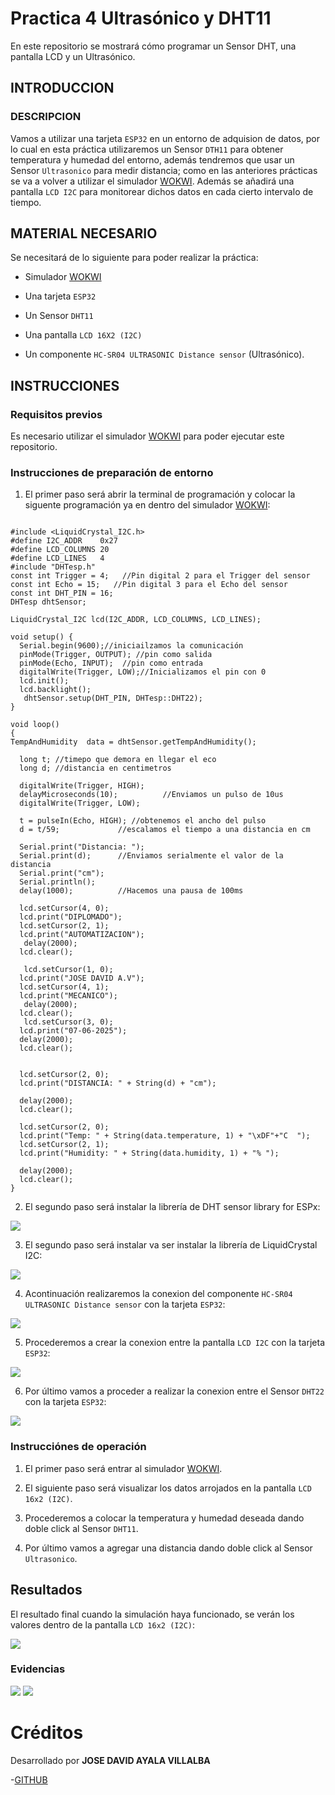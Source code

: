 # Practica 4 Ultrasónico y DHT11
En este repositorio se mostrará cómo programar un Sensor DHT, una pantalla LCD y un Ultrasónico.

## INTRODUCCION

### DESCRIPCION

Vamos a utilizar una tarjeta ```ESP32``` en un entorno de adquision de datos, por lo cual en esta práctica utilizaremos un Sensor ```DTH11``` para obtener temperatura y humedad del entorno, además tendremos que usar un Sensor ```Ultrasonico``` para medir distancia; como en las anteriores prácticas se va a volver a utilizar el simulador [WOKWI](https://wokwi.com/).
Además se añadirá una pantalla ```LCD I2C``` para monitorear dichos datos en cada cierto intervalo de tiempo.

## MATERIAL NECESARIO

Se necesitará de lo siguiente para poder realizar la práctica:

- Simulador [WOKWI](https://wokwi.com/)

- Una tarjeta ```ESP32```

- Un Sensor ```DHT11```

- Una pantalla ```LCD 16X2 (I2C)```

- Un componente ```HC-SR04 ULTRASONIC Distance sensor``` (Ultrasónico).

## INSTRUCCIONES

### Requisitos previos

Es necesario utilizar el simulador [WOKWI](https://wokwi.com/) para poder ejecutar este repositorio.

### Instrucciones de preparación de entorno

1. El primer paso será abrir la terminal de programación y colocar la siguente programación ya en dentro del simulador [WOKWI](https://wokwi.com/):

```

#include <LiquidCrystal_I2C.h>
#define I2C_ADDR    0x27
#define LCD_COLUMNS 20
#define LCD_LINES   4
#include "DHTesp.h"
const int Trigger = 4;   //Pin digital 2 para el Trigger del sensor
const int Echo = 15;   //Pin digital 3 para el Echo del sensor
const int DHT_PIN = 16;
DHTesp dhtSensor;

LiquidCrystal_I2C lcd(I2C_ADDR, LCD_COLUMNS, LCD_LINES);

void setup() {
  Serial.begin(9600);//iniciailzamos la comunicación
  pinMode(Trigger, OUTPUT); //pin como salida
  pinMode(Echo, INPUT);  //pin como entrada
  digitalWrite(Trigger, LOW);//Inicializamos el pin con 0
  lcd.init();
  lcd.backlight();
   dhtSensor.setup(DHT_PIN, DHTesp::DHT22);
}

void loop()
{
TempAndHumidity  data = dhtSensor.getTempAndHumidity();
 
  long t; //timepo que demora en llegar el eco
  long d; //distancia en centimetros

  digitalWrite(Trigger, HIGH);
  delayMicroseconds(10);          //Enviamos un pulso de 10us
  digitalWrite(Trigger, LOW);
  
  t = pulseIn(Echo, HIGH); //obtenemos el ancho del pulso
  d = t/59;             //escalamos el tiempo a una distancia en cm
  
  Serial.print("Distancia: ");
  Serial.print(d);      //Enviamos serialmente el valor de la distancia
  Serial.print("cm");
  Serial.println();
  delay(1000);          //Hacemos una pausa de 100ms

  lcd.setCursor(4, 0);
  lcd.print("DIPLOMADO");
  lcd.setCursor(2, 1); 
  lcd.print("AUTOMATIZACION");
   delay(2000);
  lcd.clear();

   lcd.setCursor(1, 0);
  lcd.print("JOSE DAVID A.V");
  lcd.setCursor(4, 1); 
  lcd.print("MECANICO");
   delay(2000);
  lcd.clear();
   lcd.setCursor(3, 0);
  lcd.print("07-06-2025");
  delay(2000);
  lcd.clear();
  
  
  lcd.setCursor(2, 0);
  lcd.print("DISTANCIA: " + String(d) + "cm");
  
  delay(2000);
  lcd.clear();
  
  lcd.setCursor(2, 0);
  lcd.print("Temp: " + String(data.temperature, 1) + "\xDF"+"C  ");
  lcd.setCursor(2, 1); 
  lcd.print("Humidity: " + String(data.humidity, 1) + "% ");
 
  delay(2000);
  lcd.clear();
}

```

2. El segundo paso será instalar la librería de DHT sensor library for ESPx:

![](https://github.com/DaybeatAV/Practica4_Ultrasonico-y-DHT11/blob/main/Pr%C3%A1ctica%204%20Librer%C3%ADa%20DHT%20Sensor.png)

3. El segundo paso será instalar va ser instalar la librería de LiquidCrystal I2C:

![](https://github.com/DaybeatAV/Practica4_Ultrasonico-y-DHT11/blob/main/Pr%C3%A1ctica%204%20Librer%C3%ADa%20LyquidCrystal%20I2C.png)

4. Acontinuación realizaremos la conexion del componente ```HC-SR04 ULTRASONIC Distance sensor``` con la tarjeta ```ESP32```:

![](https://github.com/DaybeatAV/Practica4_Ultrasonico-y-DHT11/blob/main/Pr%C3%A1ctica%204%20Conexi%C3%B3n%20Ultras%C3%B3nico.png)

5. Procederemos a crear la conexion entre la pantalla ```LCD I2C``` con la tarjeta ```ESP32```:

![](https://github.com/DaybeatAV/Practica4_Ultrasonico-y-DHT11/blob/main/Pr%C3%A1ctica%204%20Conexi%C3%B3n%20LCD%20(I2C).png)

6. Por último vamos a proceder a realizar la conexion entre el Sensor ```DHT22``` con la tarjeta ```ESP32```:

![](https://github.com/DaybeatAV/Practica4_Ultrasonico-y-DHT11/blob/main/Pr%C3%A1ctica%204%20Conexi%C3%B3n%20DHT%20Sensor.png)

### Instrucciónes de operación
1. El primer paso será entrar al simulador [WOKWI](https://wokwi.com/).

2. El siguiente paso será visualizar los datos arrojados en la pantalla ```LCD 16x2 (I2C)```.

3. Procederemos a colocar la temperatura y humedad deseada dando doble click al Sensor ```DHT11```.

4. Por último vamos a agregar una distancia dando doble click al Sensor ```Ultrasonico```.

## Resultados

El resultado final cuando la simulación haya funcionado, se verán los valores dentro de la pantalla ```LCD 16x2 (I2C)```:

![](https://github.com/DaybeatAV/Practica4_Ultrasonico-y-DHT11/blob/main/Pr%C3%A1ctica%204%20Resultado%20Final.png)

### Evidencias

![](https://github.com/DaybeatAV/Practica4_Ultrasonico-y-DHT11/blob/main/Pr%C3%A1ctica%204%20Evidencia%201.png)
![](https://github.com/DaybeatAV/Practica4_Ultrasonico-y-DHT11/blob/main/Pr%C3%A1ctica%204%20Evidencia%202.png)

# Créditos

Desarrollado por **JOSE DAVID AYALA VILLALBA**

-[GITHUB](https://github.com/DaybeatAV)
